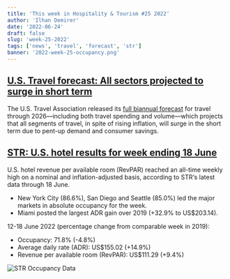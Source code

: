 ```yaml
---
title: 'This week in Hospitality & Tourism #25 2022'
author: 'Ilhan Demirer'
date: '2022-06-24'
draft: false
slug: 'week-25-2022'
tags: ['news', 'travel', 'forecast', 'str']
banner: '2022-week-25-occupancy.png'
---
```


## [U.S. Travel forecast: All sectors projected to surge in short term](https://hotelbusiness.com/u-s-travel-forecast-all-sectors-projected-to-surge-in-short-term)

The U.S. Travel Association released its [full biannual forecast](https://www.ustravel.org/sites/default/files/2022-06/us_travel-forecast_summer2022.pdf) for travel through 2026—including both travel spending and volume—which projects that all segments of travel, in spite of rising inflation, will surge in the short term due to pent-up demand and consumer savings.

## [STR: U.S. hotel results for week ending 18 June](https://str.com/press-release/str-us-hotel-results-week-ending-18-june)

U.S. hotel revenue per available room (RevPAR) reached an all-time weekly high on a nominal and inflation-adjusted basis, according to STR‘s latest data through 18 June.

- New York City (86.6%), San Diego and Seattle (85.0%) led the major markets in absolute occupancy for the week.
- Miami posted the largest ADR gain over 2019 (+32.9% to US$203.14).

12-18 June 2022 (percentage change from comparable week in 2019):

- Occupancy: 71.8% (-4.8%)
- Average daily rate (ADR): US$155.02 (+14.9%)
- Revenue per available room (RevPAR): US$111.29 (+9.4%)

![STR Occupancy Data](/images/blogimages/2022-week-25-occupancy.png)
